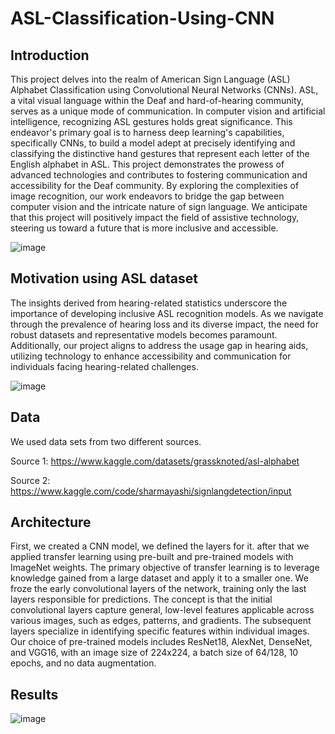 # ASL-Classification-Using-CNN

## Introduction
This project delves into the realm of American Sign Language (ASL) Alphabet Classification using Convolutional Neural Networks (CNNs). ASL, a vital visual language within the Deaf and hard-of-hearing community, serves as a unique mode of communication. In computer vision and artificial intelligence, recognizing ASL gestures holds great significance. This endeavor's primary goal is to harness deep learning's capabilities, specifically CNNs, to build a model adept at precisely identifying and classifying the distinctive hand gestures that represent each letter of the English alphabet in ASL. This project demonstrates the prowess of advanced technologies and contributes to fostering communication and accessibility for the Deaf community. By exploring the complexities of image recognition, our work endeavors to bridge the gap between computer vision and the intricate nature of sign language. We anticipate that this project will positively impact the field of assistive technology, steering us toward a future that is more inclusive and accessible.

![image](https://github.com/user-attachments/assets/07da6432-2536-470e-b796-a5c9c7e21c97)

## Motivation using ASL dataset
The insights derived from hearing-related statistics underscore the importance of developing inclusive ASL recognition models. As we navigate through the prevalence of hearing loss and its diverse impact, the need for robust datasets and representative models becomes paramount. Additionally, our project aligns to address the usage gap in hearing aids, utilizing technology to enhance accessibility and communication for individuals facing hearing-related challenges.

![image](https://github.com/user-attachments/assets/f3809a9e-6fae-421b-8aed-345bbac438be)

## Data
We used data sets from two different sources.

Source 1: https://www.kaggle.com/datasets/grassknoted/asl-alphabet

Source 2: https://www.kaggle.com/code/sharmayashi/signlangdetection/input

## Architecture
First, we created a CNN model, we defined the layers for it.
after that we applied transfer learning using pre-built and pre-trained models with ImageNet weights. The primary objective of transfer learning is to leverage knowledge gained from a large dataset and apply it to a smaller one. We froze the early convolutional layers of the network, training only the last layers responsible for predictions. The concept is that the initial convolutional layers capture general, low-level features applicable across various images, such as edges, patterns, and gradients. The subsequent layers specialize in identifying specific features within individual images. Our choice of pre-trained models includes ResNet18, AlexNet, DenseNet, and VGG16, with an image size of 224x224, a batch size of 64/128, 10 epochs, and no data augmentation.

## Results
![image](https://github.com/user-attachments/assets/aacb556c-e78e-468c-a9c6-5c4e684e0f8d)
